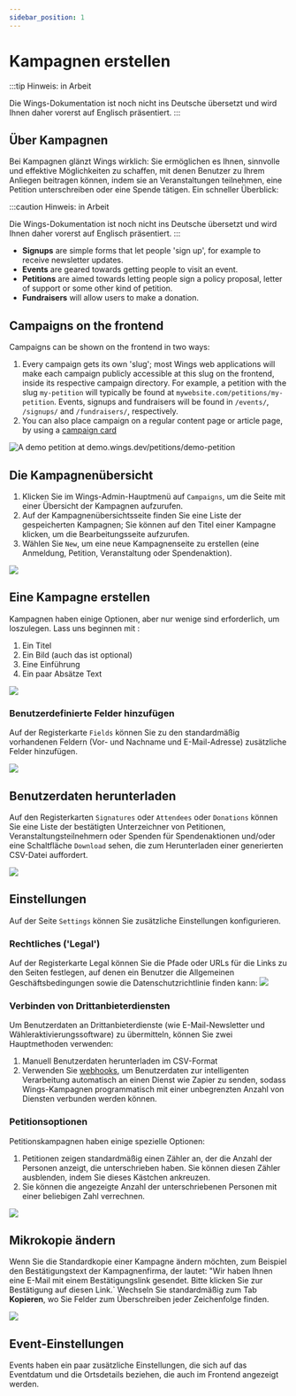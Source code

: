 ```yaml
---
sidebar_position: 1
---
```


# Kampagnen erstellen

:::tip Hinweis: in Arbeit

Die Wings-Dokumentation ist noch nicht ins Deutsche übersetzt und wird Ihnen daher vorerst auf Englisch präsentiert.
:::

## Über Kampagnen

Bei Kampagnen glänzt Wings wirklich: Sie ermöglichen es Ihnen, sinnvolle und effektive Möglichkeiten zu schaffen, mit denen Benutzer zu Ihrem Anliegen beitragen können, indem sie an Veranstaltungen teilnehmen, eine Petition unterschreiben oder eine Spende tätigen. Ein schneller Überblick:

:::caution Hinweis: in Arbeit

Die Wings-Dokumentation ist noch nicht ins Deutsche übersetzt und wird Ihnen daher vorerst auf Englisch präsentiert.
:::

- **Signups** are simple forms that let people 'sign up', for example to receive newsletter updates.
- **Events** are geared towards getting people to visit an event.
- **Petitions** are aimed towards letting people sign a policy proposal, letter of support or some other kind of petition.
- **Fundraisers** will allow users to make a donation.

## Campaigns on the frontend

Campaigns can be shown on the frontend in two ways:

1. Every campaign gets its own 'slug'; most Wings web applications will make each campaign publicly accessible at this slug on the frontend, inside its respective campaign directory. For example, a petition with the slug `my-petition` will typically be found at `mywebsite.com/petitions/my-petition`. Events, signups and fundraisers will be found in `/events/`, `/signups/` and `/fundraisers/`, respectively.
2. You can also place campaign on a regular content page or article page, by using a [campaign card](../pages-articles/publish-articles-and-pages#campaign)

![A demo petition at [demo.wings.dev/petitions/demo-petition](https://demo.wings.dev/petitions/demo-petition)](https://screens.wings.dev/CleanShot-2020-02-23-at-21.44.08-1582490660.png)

## Die Kampagnenübersicht

1. Klicken Sie im Wings-Admin-Hauptmenü auf `Campaigns`, um die Seite mit einer Übersicht der Kampagnen aufzurufen.
2. Auf der Kampagnenübersichtsseite finden Sie eine Liste der gespeicherten Kampagnen; Sie können auf den Titel einer Kampagne klicken, um die Bearbeitungsseite aufzurufen.
3. Wählen Sie `New`, um eine neue Kampagnenseite zu erstellen (eine Anmeldung, Petition, Veranstaltung oder Spendenaktion).

![](https://screens.wings.dev/CleanShot-2020-02-23-at-22.08.27-1582492151.png)

## Eine Kampagne erstellen

Kampagnen haben einige Optionen, aber nur wenige sind erforderlich, um loszulegen. Lass uns beginnen mit :

1. Ein Titel
2. Ein Bild (auch das ist optional)
3. Eine Einführung
4. Ein paar Absätze Text

![](https://screens.wings.dev/CleanShot-2020-02-23-at-22.16.56-1582492658.png)

### Benutzerdefinierte Felder hinzufügen

Auf der Registerkarte `Fields` können Sie zu den standardmäßig vorhandenen Feldern (Vor- und Nachname und E-Mail-Adresse) zusätzliche Felder hinzufügen.

![](https://screens.wings.dev/CleanShot-2020-02-23-at-22.23.40-1582493038.png)

## Benutzerdaten herunterladen

Auf den Registerkarten `Signatures` oder `Attendees` oder `Donations` können Sie eine Liste der bestätigten Unterzeichner von Petitionen, Veranstaltungsteilnehmern oder Spenden für Spendenaktionen und/oder eine Schaltfläche `Download` sehen, die zum Herunterladen einer generierten CSV-Datei auffordert.

![](https://bureaubolster.s3-eu-west-1.amazonaws.com/IMG_1100.jpeg)

## Einstellungen

Auf der Seite `Settings` können Sie zusätzliche Einstellungen konfigurieren.

### Rechtliches ('Legal')

Auf der Registerkarte Legal können Sie die Pfade oder URLs für die Links zu den Seiten festlegen, auf denen ein Benutzer die Allgemeinen Geschäftsbedingungen sowie die Datenschutzrichtlinie finden kann:
![](https://screens.wings.dev/CleanShot-2020-02-23-at-22.36.37-1582493819.png)

### Verbinden von Drittanbieterdiensten

Um Benutzerdaten an Drittanbieterdienste (wie E-Mail-Newsletter und Wähleraktivierungssoftware) zu übermitteln, können Sie zwei Hauptmethoden verwenden:

1. Manuell Benutzerdaten herunterladen im CSV-Format
2. Verwenden Sie [webhooks](/docs/setting-up/webhooks), um Benutzerdaten zur intelligenten Verarbeitung automatisch an einen Dienst wie Zapier zu senden, sodass Wings-Kampagnen programmatisch mit einer unbegrenzten Anzahl von Diensten verbunden werden können.

### Petitionsoptionen

Petitionskampagnen haben einige spezielle Optionen:

1. Petitionen zeigen standardmäßig einen Zähler an, der die Anzahl der Personen anzeigt, die unterschrieben haben. Sie können diesen Zähler ausblenden, indem Sie dieses Kästchen ankreuzen.
2. Sie können die angezeigte Anzahl der unterschriebenen Personen mit einer beliebigen Zahl verrechnen.

![](https://screens.wings.dev/CleanShot-2020-02-23-at-22.37.37-1582493891.png)

## Mikrokopie ändern

Wenn Sie die Standardkopie einer Kampagne ändern möchten, zum Beispiel den Bestätigungstext der Kampagnenfirma, der lautet: "Wir haben Ihnen eine E-Mail mit einem Bestätigungslink gesendet. Bitte klicken Sie zur Bestätigung auf diesen Link.` Wechseln Sie standardmäßig zum Tab **Kopieren**, wo Sie Felder zum Überschreiben jeder Zeichenfolge finden.

![](https://screens.wings.dev/CleanShot-2021-06-29-at-09.01.00-15V2q3EV3eye7VCKU0hTEkyBbuZAC7XCRNwcQ3fUFk66TUsO4xDMEcXgypkTb3z5HHSGb8TCD2JubqzwsRTZ4Xd5uvQhlj3TXE5R.png)

## Event-Einstellungen

Events haben ein paar zusätzliche Einstellungen, die sich auf das Eventdatum und die Ortsdetails beziehen, die auch im Frontend angezeigt werden.
